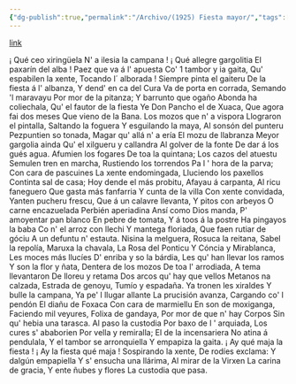 ```yaml
---
{"dg-publish":true,"permalink":"/Archivo/(1925) Fiesta mayor/","tags":["#Siglo_20","a1925","central","Fabricio","escrito","Gijón","poema"]}
---
```


[link](https://asturies.com/cavedaynava/fiestam.txt)

 ¡ Qué ceo xiringüela
 N' a ilesia la campana !
 ¡ Qué allegre gargolitia
 El paxarín del alba !
 Paez que va á l' apuesta
 Co' 1 tambor y ia gaita,
 Qu' espabilen la xente, 
 Tocando l´ alborada !
 Siempre pinta el gaiteru
 De la fiesta á l' albanza,
 Y dend' en ca del Cura
 Va de porta en corrada,
 Semando 'l maravayu
 Por mor de la pitanza;
 Y barrunto que ogaño
 Abonda ha coliechala,
 Qu' el fautor de la fiesta
 Ye Don Pancho el de Xuaca,
 Que agora fai dos meses
 Que vieno de la Bana.
 Los mozos que n' a vispora
 Llograron el pintalla,
 Saltando la foguera
 Y esguilando la maya,
 Al sonsón del punteru
 Pezpuntien so tonada,
 Magar qu' allá n' a ería 
 El mozu de llabranza
 Meyor gargolia ainda
 Qu' el xilgueru y callandra 
 Al golver de la fonte 
 De dar á los gués agua.
 Afumien los fogares
 De toa la quintana; 
 Los cazos del atuestu  
 Semulen tren en marcha, 
 Rustiendo los torrendos
Pa l ' hora de la parva; 
Con cara de pascuines 
La xente endomingada, 
Lluciendo los paxellos 
Continta sal de casa; 
Hoy dende el más probitu, 
Afayau á carpanta, 
Al ricu faneguero 
Que gasta más fanfarria 
Y cunta de la villa 
Con xente convidada, 
Yanten pucheru frescu, 
Que á un calavre llevanta, 
Y pitos con arbeyos 
O carne encazuelada 
Perbién aperiadina 
Ansí como Dios manda, 
P' amoyentar pan blanco 
En pebre de tomata, 
Y á toos á la postre 
Ha pingayos la baba 
Co n' el arroz con llechi 
Y mantega floriada, 
Que faen rutiar de góciu 
A un defuntu n'  estauta.
Nisina la melguera,
Rosuca la reitana, 
Sabel la repolía, 
Maruxa la chavala, 
La Rosa del Ponticu 
Y Cóncia y Mirablanca, 
Les moces más llucíes 
D' enriba y so la bárdia, 
Les qu'  han llevar los ramos 
Y son la flor y ñata, 
Dentera de los mozos 
De toa l' arrodiada, 
A tema llevantaron 
De lloreu y retama 
Dos arcos qu' hay que vellos 
Metanos na calzada,
 Estrada de genoyu,
 Tumío y espadaña.
 Ya tronen les xiraldes
 Y bulle la campana,
 Ya pe' l llugar allante
 La prucisión avanza,
 Cargando co' l pendón
 El diañu de Foxaca
 Con cara de marmiellu
 En son de moxiganga,
 Faciendo mil veyures,
 Folixa de gandaya,
 Por mor de que n' hay Corpos
 Sin qu' hebia una tarasca.
 Al paso la custodia
 Por baxo de l ' arquiada,
 Los cures s' ababorien
 Por vella y remiralla;
 El de la incensariera
 No atina á pendulala,
 Y el tambor se arronquiella
 Y empapiza la gaita.
 ¡ Ay qué maja la fiesta !
 ¡ Ay la fiesta qué maja !
 Sospirando la xente,
 De rodíes exclama:
 Y dalgún empapiella
 Y s' ensucha una llárima,
 Al mirar de la Virxen
 La carina de gracia,
 Y ente ñubes y flores
 La custodia que pasa.
